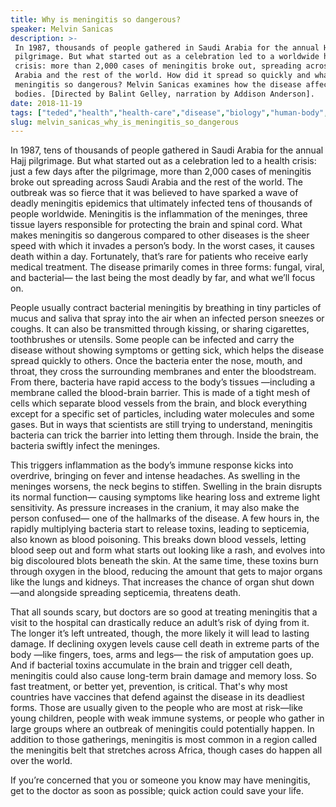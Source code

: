 ```yaml
---
title: Why is meningitis so dangerous?
speaker: Melvin Sanicas
description: >-
 In 1987, thousands of people gathered in Saudi Arabia for the annual Hajj
 pilgrimage. But what started out as a celebration led to a worldwide health
 crisis: more than 2,000 cases of meningitis broke out, spreading across Saudi
 Arabia and the rest of the world. How did it spread so quickly and what makes
 meningitis so dangerous? Melvin Sanicas examines how the disease affects our
 bodies. [Directed by Balint Gelley, narration by Addison Anderson].
date: 2018-11-19
tags: ["teded","health","health-care","disease","biology","human-body","vaccines","public-health","virus"]
slug: melvin_sanicas_why_is_meningitis_so_dangerous
---
```


In 1987, tens of thousands of people gathered in Saudi Arabia for the annual Hajj
pilgrimage. But what started out as a celebration led to a health crisis: just a few days
after the pilgrimage, more than 2,000 cases of meningitis broke out spreading across
Saudi Arabia and the rest of the world. The outbreak was so fierce that it was believed to
have sparked a wave of deadly meningitis epidemics that ultimately infected tens of
thousands of people worldwide. Meningitis is the inflammation of the meninges, three
tissue layers responsible for protecting the brain and spinal cord. What makes meningitis
so dangerous compared to other diseases is the sheer speed with which it invades a
person’s body. In the worst cases, it causes death within a day. Fortunately, that’s rare
for patients who receive early medical treatment. The disease primarily comes in three
forms: fungal, viral, and bacterial— the last being the most deadly by far, and what we’ll
focus on.

People usually contract bacterial meningitis by breathing in tiny particles of mucus and 
saliva that spray into the air when an infected person sneezes or coughs. It can also be
transmitted through kissing, or sharing cigarettes, toothbrushes or utensils. Some
people can be infected and carry the disease without showing symptoms or getting sick,
which helps the disease spread quickly to others. Once the bacteria enter the nose, mouth,
and throat, they cross the surrounding membranes and enter the bloodstream. From there,
bacteria have rapid access to the body’s tissues —including a membrane called the
blood-brain barrier. This is made of a tight mesh of cells which separate blood vessels
from the brain, and block everything except for a specific set of particles, including
water molecules and some gases. But in ways that scientists are still trying to
understand, meningitis bacteria can trick the barrier into letting them through. Inside the
brain, the bacteria swiftly infect the meninges.

This triggers inflammation as the body’s immune response kicks into overdrive, bringing
on fever and intense headaches. As swelling in the meninges worsens, the neck begins to
stiffen. Swelling in the brain disrupts its normal function— causing symptoms like hearing
loss and extreme light sensitivity. As pressure increases in the cranium, it may also
make the person confused— one of the hallmarks of the disease. A few hours in, the rapidly
multiplying bacteria start to release toxins, leading to septicemia, also known as blood
poisoning. This breaks down blood vessels, letting blood seep out and form what starts
out looking like a rash, and evolves into big discoloured blots beneath the skin. At the
same time, these toxins burn through oxygen in the blood, reducing the amount that gets to
 major organs like the lungs and kidneys. That increases the chance of organ shut down
—and alongside spreading septicemia, threatens death.

That all sounds scary, but doctors are so good at treating meningitis that a visit to the
hospital can drastically reduce an adult’s risk of dying from it. The longer it’s left 
untreated, though, the more likely it will lead to lasting damage. If declining oxygen
levels cause cell death in extreme parts of the body —like fingers, toes, arms and legs—
the risk of amputation goes up. And if bacterial toxins accumulate in the brain and
trigger cell death, meningitis could also cause long-term brain damage and memory loss. So
fast treatment, or better yet, prevention, is critical. That's why most countries have
vaccines that defend against the disease in its deadliest forms. Those are usually given
to the people who are most at risk—like young children, people with weak immune systems, 
or people who gather in large groups where an outbreak of meningitis could potentially
happen. In addition to those gatherings, meningitis is most common in a region called the
meningitis belt that stretches across Africa, though cases do happen all over the
world.

If you’re concerned that you or someone you know may have meningitis, get to the doctor
as soon as possible; quick action could save your life.

<!--
ad_duration=0
event="TED-Ed"
external_start_time=0
intro_duration=0
is_subtitle_required="False"
is_talk_featured="False"
language="en"
language_swap="False"
native_language="en"
number_of_related_talks=6
number_of_speakers=1
number_of_subtitled_videos=0
number_of_tags=9
number_of_talk_download_languages=24
number_of_talk_more_resources=0
number_of_talk_recommendations=0
number_of_talks_take_actions=0
post_ad_duration=0
published_timestamp="2018-11-19 20:47:47"
recording_date="2018-11-19"
speaker_is_published=0
speaker_name="Melvin Sanicas"
talk_name="Why is meningitis so dangerous?"
talks_tags=["teded","health","health-care","disease","biology","human-body","vaccines","public-health","virus"]
url_photo_talk="https://s3.amazonaws.com/talkstar-photos/uploads/6fa28fac-c2fb-41bd-a5b1-cf320b594a18/meningitis_textless.jpg"
url_webpage="https://www.ted.com/talks/melvin_sanicas_why_is_meningitis_so_dangerous"
video_type_name="TED-Ed Original"
-->
